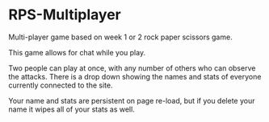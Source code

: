 # RPS-Multiplayer

Multi-player game based on week 1 or 2 rock paper scissors game.  

This game allows for chat while you play.  

Two people can play at once, with any number of others who can observe the attacks. There is a drop down showing the names and stats of everyone currently connected to the site. 

Your name and stats are persistent on page re-load, but if you delete your name it wipes all of your stats as well. 
